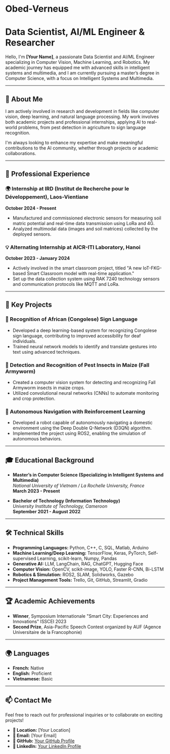 # Obed-Verneus
# Data Scientist, AI/ML Engineer & Researcher

Hello, I'm **[Your Name]**, a passionate Data Scientist and AI/ML Engineer specializing in Computer Vision, Machine Learning, and Robotics. My academic journey has equipped me with advanced skills in intelligent systems and multimedia, and I am currently pursuing a master’s degree in Computer Science, with a focus on Intelligent Systems and Multimedia.

---

## 🚀 About Me

I am actively involved in research and development in fields like computer vision, deep learning, and natural language processing. My work involves both academic projects and professional internships, applying AI to real-world problems, from pest detection in agriculture to sign language recognition.

I'm always looking to enhance my expertise and make meaningful contributions to the AI community, whether through projects or academic collaborations.

---

## 💼 Professional Experience

### 🌍 Internship at IRD (Institut de Recherche pour le Développement), Laos-Vientiane  
**October 2024 - Present**  
- Manufactured and commissioned electronic sensors for measuring soil matric potential and real-time data transmission using LoRa and 4G.  
- Analyzed multimodal data (images and soil matrices) collected by the deployed sensors.

### 💡 Alternating Internship at AICR-ITI Laboratory, Hanoi  
**October 2023 - January 2024**  
- Actively involved in the smart classroom project, titled "A new IoT-FKG-based Smart Classroom model with real-time application."  
- Set up the data collection system using RAK 7240 technology sensors and communication protocols like MQTT and LoRa.

---

## 🧠 Key Projects

### 🧬 Recognition of African (Congolese) Sign Language  
- Developed a deep learning-based system for recognizing Congolese sign language, contributing to improved accessibility for deaf individuals.  
- Trained neural network models to identify and translate gestures into text using advanced techniques.

### 🐛 Detection and Recognition of Pest Insects in Maize (Fall Armyworm)  
- Created a computer vision system for detecting and recognizing Fall Armyworm insects in maize crops.  
- Utilized convolutional neural networks (CNNs) to automate monitoring and crop protection.

### 🤖 Autonomous Navigation with Reinforcement Learning  
- Developed a robot capable of autonomously navigating a domestic environment using the Deep Double Q-Network (D3QN) algorithm.  
- Implemented the project using ROS2, enabling the simulation of autonomous behaviors.

---

## 🎓 Educational Background

- **Master’s in Computer Science (Specializing in Intelligent Systems and Multimedia)**  
  *National University of Vietnam / La Rochelle University, France*  
  **March 2023 - Present**

- **Bachelor of Technology (Information Technology)**  
  *University Institute of Technology, Cameroon*  
  **September 2021 - August 2022**

---

## 🛠️ Technical Skills

- **Programming Languages:** Python, C++, C, SQL, Matlab, Arduino  
- **Machine Learning/Deep Learning:** TensorFlow, Keras, PyTorch, Self-supervised Learning, scikit-learn, Numpy, Pandas  
- **Generative AI:** LLM, LangChain, RAG, ChatGPT, Hugging Face  
- **Computer Vision:** OpenCV, scikit-image, YOLO, Faster R-CNN, Bi-LSTM  
- **Robotics & Simulation:** ROS2, SLAM, Solidworks, Gazebo  
- **Project Management Tools:** Trello, Git, GitHub, Streamlit, Gradio

---

## 🏆 Academic Achievements

- **Winner**, Symposium Internationale "Smart City: Experiences and Innovations" ISSCEI 2023  
- **Second Prize**, Asia-Pacific Speech Contest organized by AUF (Agence Universitaire de la Francophonie)  

---

## 🌍 Languages

- **French:** Native  
- **English:** Proficient  
- **Vietnamese:** Basic  

---

## 📫 Contact Me

Feel free to reach out for professional inquiries or to collaborate on exciting projects!

- **📍 Location:** [Your Location]  
- **📧 Email:** [Your Email]  
- **🔗 GitHub:** [Your GitHub Profile](https://github.com/yourusername)  
- **💼 LinkedIn:** [Your LinkedIn Profile](https://linkedin.com/in/yourusername)
